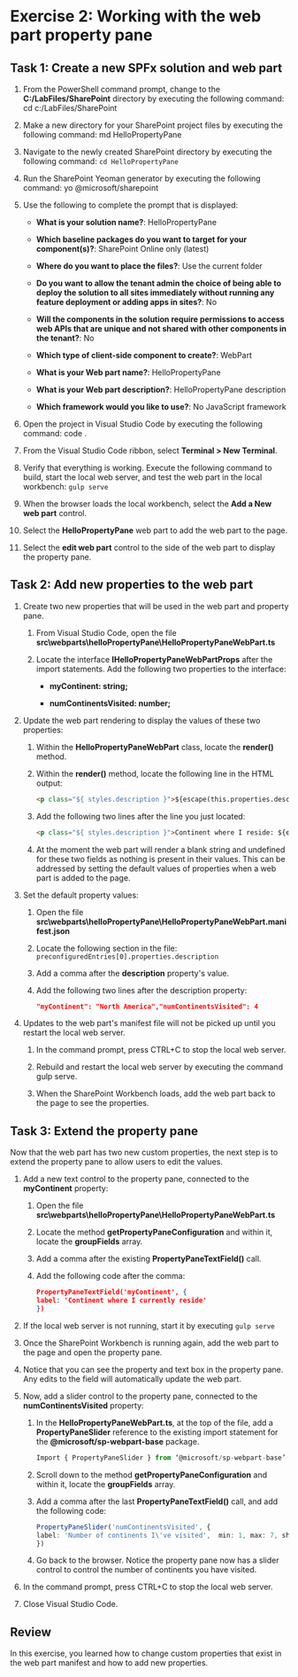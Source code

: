 ﻿# Exercise 2: Working with the web part property pane

## Task 1: Create a new SPFx solution and web part

1. From the PowerShell command prompt, change to the **C:/LabFiles/SharePoint** directory by executing the following command: cd c:/LabFiles/SharePoint

1. Make a new directory for your SharePoint project files by executing the following command: md HelloPropertyPane

1. Navigate to the newly created SharePoint directory by executing the following command: `cd HelloPropertyPane`

1. Run the SharePoint Yeoman generator by executing the following command: yo @microsoft/sharepoint

1. Use the following to complete the prompt that is displayed:

    - **What is your solution name?**: HelloPropertyPane

    - **Which baseline packages do you want to target for your component(s)?**: SharePoint Online only (latest)

    - **Where do you want to place the files?**: Use the current folder

    - **Do you want to allow the tenant admin the choice of being able to deploy the solution to all sites immediately without running any feature deployment or adding apps in sites?**: No

    - **Will the components in the solution require permissions to access web APIs that are unique and not shared with other components in the tenant?**: No

    - **Which type of client-side component to create?**: WebPart

    - **What is your Web part name?**: HelloPropertyPane

    - **What is your Web part description?**: HelloPropertyPane description

    - **Which framework would you like to use?**: No JavaScript framework

1. Open the project in Visual Studio Code by executing the following command: code .

1. From the Visual Studio Code ribbon, select **Terminal > New Terminal**.

1. Verify that everything is working. Execute the following command to build, start the local web server, and test the web part in the local workbench: `gulp serve`

1. When the browser loads the local workbench, select the **Add a New web part** control.

1. Select the **HelloPropertyPane** web part to add the web part to the page.

1. Select the **edit web part** control to the side of the web part to display the property pane.

## Task 2: Add new properties to the web part

1. Create two new properties that will be used in the web part and property pane.

    1. From Visual Studio Code, open the file **src\webparts\helloPropertyPane\HelloPropertyPaneWebPart.ts**

    1. Locate the interface **IHelloPropertyPaneWebPartProps** after the import statements. Add the following two properties to the interface:

        - **myContinent: string;**

        - **numContinentsVisited: number;**

1. Update the web part rendering to display the values of these two properties:

    1. Within the **HelloPropertyPaneWebPart** class, locate the **render()** method.

    1. Within the **render()** method, locate the following line in the HTML output:

        ```html
        <p class="${ styles.description }">${escape(this.properties.description)}</p>
        ```

    1. Add the following two lines after the line you just located:

        ```html
        <p class="${ styles.description }">Continent where I reside: ${escape(this.properties.myContinent)}</p><p class="${ styles.description }">Number of continents I've visited: ${this.properties.numContinentsVisited}</p>
        ```

    1. At the moment the web part will render a blank string and undefined for these two fields as nothing is present in their values. This can be addressed by setting the default values of properties when a web part is added to the page.

1. Set the default property values:

    1. Open the file **src\webparts\helloPropertyPane\HelloPropertyPaneWebPart.manifest.json**

    1. Locate the following section in the file: `preconfiguredEntries[0].properties.description`

    1. Add a comma after the **description** property's value.

    1. Add the following two lines after the description property:

        ```json
        "myContinent": "North America","numContinentsVisited": 4
        ```

1. Updates to the web part's manifest file will not be picked up until you restart the local web server.

    1. In the command prompt, press CTRL+C to stop the local web server.

    1. Rebuild and restart the local web server by executing the command gulp serve.

    1. When the SharePoint Workbench loads, add the web part back to the page to see the properties.

## Task 3: Extend the property pane

Now that the web part has two new custom properties, the next step is to extend the property pane to allow users to edit the values.

1. Add a new text control to the property pane, connected to the **myContinent** property:

    1. Open the file **src\webparts\helloPropertyPane\HelloPropertyPaneWebPart.ts**

    1. Locate the method **getPropertyPaneConfiguration** and within it, locate the **groupFields** array.

    1. Add a comma after the existing **PropertyPaneTextField()** call.

    1. Add the following code after the comma:

        ```json
        PropertyPaneTextField('myContinent', {
        label: 'Continent where I currently reside'
        })
        ```

1. If the local web server is not running, start it by executing `gulp serve`

1. Once the SharePoint Workbench is running again, add the web part to the page and open the property pane.

1. Notice that you can see the property and text box in the property pane. Any edits to the field will automatically update the web part.

1. Now, add a slider control to the property pane, connected to the **numContinentsVisited** property:

    1. In the **HelloPropertyPaneWebPart.ts**, at the top of the file, add a **PropertyPaneSlider** reference to the existing import statement for the **@microsoft/sp-webpart-base** package.

        ```typescript
        Import { PropertyPaneSlider } from ‘@microsoft/sp-webpart-base’
        ```

    1. Scroll down to the method **getPropertyPaneConfiguration** and within it, locate the **groupFields** array.

    1. Add a comma after the last **PropertyPaneTextField()** call, and add the following code:

        ```typescript
        PropertyPaneSlider('numContinentsVisited', {
        label: 'Number of continents I\'ve visited',  min: 1, max: 7, showValue: true,
        })
        ```

    1. Go back to the browser. Notice the property pane now has a slider control to control the number of continents you have visited.

1. In the command prompt, press CTRL+C to stop the local web server.

1. Close Visual Studio Code.

## Review

In this exercise, you learned how to change custom properties that exist in the web part manifest and how to add new properties.

